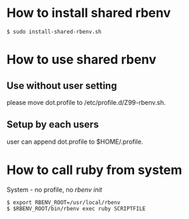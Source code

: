 How to install shared rbenv
===========================

```
$ sudo install-shared-rbenv.sh
```

How to use shared rbenv
===========================

Use without user setting
---------------------------

please move dot.profile to /etc/profile.d/Z99-rbenv.sh.

Setup by each users
---------------------------

user can append dot.profile to $HOME/.profile.

How to call ruby from system
==========================

System - no profile, no *rbenv init*


```
$ export RBENV_ROOT=/usr/local/rbenv
$ $RBENV_ROOT/bin/rbenv exec ruby SCRIPTFILE
```
